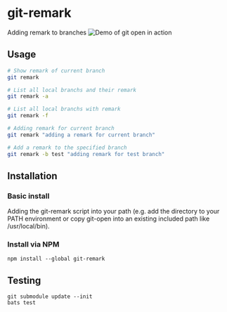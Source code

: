 # git-remark

Adding remark to branches
![Demo of git open in action](https://user-images.githubusercontent.com/32826174/193486546-7a3143ea-b362-4996-87df-53a6d39233c2.png)

## Usage

```bash
# Show remark of current branch
git remark

# List all local branchs and their remark
git remark -a

# List all local branchs with remark
git remark -f

# Adding remark for current branch
git remark "adding a remark for current branch"

# Add a remark to the specified branch
git remark -b test "adding remark for test branch"

```

## Installation

### Basic install

Adding the git-remark script into your path (e.g. add the directory to your PATH environment or copy git-open into an existing included path like /usr/local/bin).

### Install via NPM

```JS
npm install --global git-remark
```

## Testing

```shell
git submodule update --init
bats test
```
